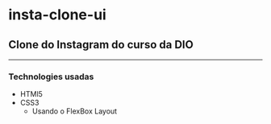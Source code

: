 # insta-clone-ui

## Clone do Instagram do curso da DIO

---

### Technologies usadas

- HTMl5
- CSS3
  - Usando o FlexBox Layout
